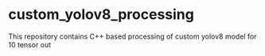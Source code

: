 # custom_yolov8_processing
This repository contains C++ based processing of custom yolov8 model for 10 tensor out
